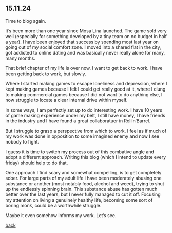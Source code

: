 ## 15.11.24

Time to blog again.

It’s been more than one year since Mosa Lina launched. The game sold very well (especially for something developed by a tiny team on no budget in half a year). I have been enjoyed that success by spending most last year on going out of my social comfort zone. I moved into a shared flat in the city, got addicted to online dating and was basically never really alone for many, many months.

That brief chapter of my life is over now. I want to get back to work. I have been getting back to work, but slowly. 

Where I started making games to escape loneliness and depression, where I kept making games because I felt I could get really good at it, where I clung to making commercial games because I did not want to do anything else, I now struggle to locate a clear internal drive within myself.

In some ways, I am perfectly set up to do interesting work. I have 10 years of game making experience under my belt, I still have money, I have friends in the industry and I have found a great collaboratuer in Rollin’Barrel. 

But I struggle to grasp a perspective from which to work. I feel as if much of my work was done in opposition to some imagined enemy and now I see nobody to fight.

I guess it is time to switch my process out of this combative angle and adopt a different approach. Writing this blog (which I intend to update every friday) should help to do that.

One approach I find scary and somewhat compelling, is to get completely sober. For large parts of my adult life i have been moderately abusing one substance or another (most notably food, alcohol and weed), trying to shut up the endlessly spinning brain. This substance abuse has gotten much better over the last years, but I never fully managed to cut it off. Focusing my attention on living a genuinely healthy life, becoming some sort of boring monk, could be a worthwhile struggle. 

Maybe it even somehow informs my work. Let’s see.

[back](thinking)
